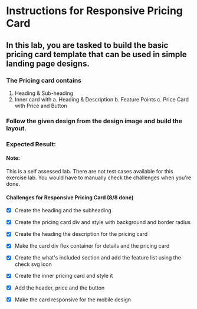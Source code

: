 # Instructions for Responsive Pricing Card

## In this lab, you are tasked to build the basic pricing card template that can be used in simple landing page designs.

### The Pricing card contains

1. Heading & Sub-heading
2. Inner card with a. Heading & Description b. Feature Points c. Price Card with Price and Button

### Follow the given design from the design image and build the layout.

### Expected Result:

#### Note:

This is a self assessed lab. There are not test cases available for this exercise lab. You would have to manually check the challenges when you're done.

#### Challenges for Responsive Pricing Card (8/8 done)

- [x] Create the heading and the subheading
- [x] Create the pricing card div and style with background and border radius
- [x] Create the heading the description for the pricing card
- [x] Make the card div flex container for details and the pricing card
- [x] Create the what's included section and add the feature list using the check svg icon
- [x] Create the inner pricing card and style it
- [x] Add the header, price and the button
- [x] Make the card responsive for the mobile design



